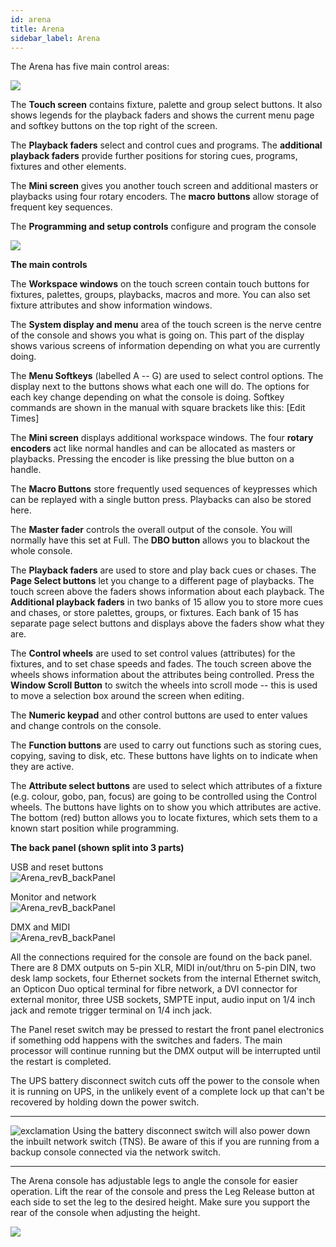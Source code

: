 ```yaml
---
id: arena
title: Arena
sidebar_label: Arena
---
```


The Arena has five main control areas:

![](/docs/images/image22.jpeg)

The **Touch screen** contains fixture, palette and group select buttons.
It also shows legends for the playback faders and shows the current menu
page and softkey buttons on the top right of the screen.

The **Playback faders** select and control cues and programs. The
**additional playback faders** provide further positions for storing
cues, programs, fixtures and other elements.

The **Mini screen** gives you another touch screen and additional
masters or playbacks using four rotary encoders. The **macro buttons**
allow storage of frequent key sequences.

The **Programming and setup controls** configure and program the console

![](/docs/images/image24.jpeg)

**The main controls**

The **Workspace windows** on the touch screen contain touch buttons for
fixtures, palettes, groups, playbacks, macros and more. You can also set
fixture attributes and show information windows.

The **System display and menu** area of the touch screen is the nerve
centre of the console and shows you what is going on. This part of the
display shows various screens of information depending on what you are
currently doing.

The **Menu Softkeys** (labelled A -- G) are used to select control
options. The display next to the buttons shows what each one will do.
The options for each key change depending on what the console is doing.
Softkey commands are shown in the manual with square brackets like this:
\[Edit Times\]

The **Mini screen** displays additional workspace windows. The four
**rotary encoders** act like normal handles and can be allocated as
masters or playbacks. Pressing the encoder is like pressing the blue
button on a handle.

The **Macro Buttons** store frequently used sequences of keypresses
which can be replayed with a single button press. Playbacks can also be
stored here.

The **Master fader** controls the overall output of the console. You
will normally have this set at Full. The **DBO button** allows you to
blackout the whole console.

The **Playback faders** are used to store and play back cues or chases.
The **Page Select buttons** let you change to a different page of
playbacks. The touch screen above the faders shows information about
each playback. The **Additional playback faders** in two banks of 15
allow you to store more cues and chases, or store palettes, groups, or
fixtures. Each bank of 15 has separate page select buttons and displays
above the faders show what they are.

The **Control wheels** are used to set control values (attributes) for
the fixtures, and to set chase speeds and fades. The touch screen above
the wheels shows information about the attributes being controlled.
Press the **Window Scroll Button** to switch the wheels into scroll mode
-- this is used to move a selection box around the screen when editing.

The **Numeric keypad** and other control buttons are used to enter
values and change controls on the console.

The **Function buttons** are used to carry out functions such as storing
cues, copying, saving to disk, etc. These buttons have lights on to
indicate when they are active.

The **Attribute select buttons** are used to select which attributes of
a fixture (e.g. colour, gobo, pan, focus) are going to be controlled
using the Control wheels. The buttons have lights on to show you which
attributes are active. The bottom (red) button allows you to locate
fixtures, which sets them to a known start position while programming.

**The back panel (shown split into 3 parts)**

USB and reset buttons\
![Arena\_revB\_backPanel](/docs/images/image26.jpeg)

Monitor and network\
![Arena\_revB\_backPanel](/docs/images/image27.jpeg)

DMX and MIDI\
![Arena\_revB\_backPanel](/docs/images/image28.jpeg)

All the connections required for the console are found on the back
panel. There are 8 DMX outputs on 5-pin XLR, MIDI in/out/thru on 5-pin
DIN, two desk lamp sockets, four Ethernet sockets from the internal
Ethernet switch, an Opticon Duo optical terminal for fibre network, a
DVI connector for external monitor, three USB sockets, SMPTE input,
audio input on 1/4 inch jack and remote trigger terminal on 1/4 inch
jack.

The Panel reset switch may be pressed to restart the front panel
electronics if something odd happens with the switches and faders. The
main processor will continue running but the DMX output will be
interrupted until the restart is completed.

The UPS battery disconnect switch cuts off the power to the console when
it is running on UPS, in the unlikely event of a complete lock up that
can\'t be recovered by holding down the power switch.

  ---------------------------------------------------------------------------------------------------- ----------------------------------------------------------------------------------------------------------------------------------------------------------------------------------------
  ![exclamation](/docs/images/image5.png)   Using the battery disconnect switch will also power down the inbuilt network switch (TNS). Be aware of this if you are running from a backup console connected via the network switch.
  ---------------------------------------------------------------------------------------------------- ----------------------------------------------------------------------------------------------------------------------------------------------------------------------------------------

The Arena console has adjustable legs to angle the console for easier
operation. Lift the rear of the console and press the Leg Release button
at each side to set the leg to the desired height. Make sure you support
the rear of the console when adjusting the height.

![](/docs/images/image29.jpeg)
